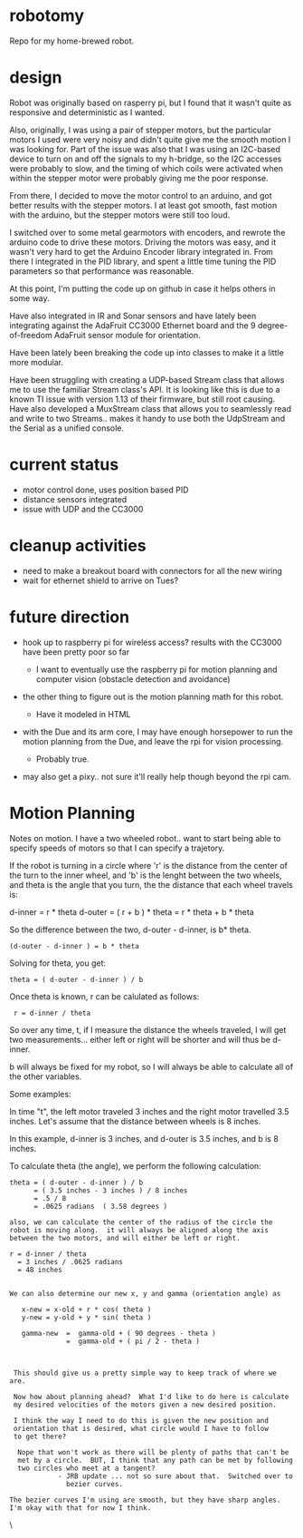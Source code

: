 robotomy
========

Repo for my home-brewed robot.

design
======

Robot was originally based on rasperry pi, but I found that it wasn't quite as responsive and deterministic as I wanted.

Also, originally, I was using a pair of stepper motors, but the particular motors I used were very noisy and didn't quite give me the smooth motion I was looking for.  Part of the issue was also that I was using an I2C-based device to turn on and off the signals to my h-bridge, so the I2C accesses were probably to slow, and the timing of which coils were activated when within the stepper motor were probably giving me the poor response.

From there, I decided to move the motor control to an arduino, and got better results with the stepper motors.  I at least got smooth, fast motion with the arduino, but the stepper motors were still too loud.

I switched over to some metal gearmotors with encoders, and rewrote the arduino code to drive these motors.  Driving the motors was easy, and it wasn't very hard to get the Arduino Encoder library integrated in.  From there I integrated in the PID library, and spent a little time tuning the PID parameters so that performance was reasonable.

At this point, I'm putting the code up on github in case it helps others in some way.

Have also integrated in IR and Sonar sensors and have lately been integrating against the AdaFruit CC3000 Ethernet board and the 9 degree-of-freedom AdaFruit sensor module for orientation.

Have been lately been breaking the code up into classes to make it a little more modular.  

Have been struggling with creating a UDP-based Stream class that allows me to use the familiar Stream class's API.  It is looking like this is due to a known TI issue with version 1.13 of their firmware, but still root causing.  Have also developed a MuxStream class that allows you to seamlessly read and write to two Streams.. makes it handy to use both the UdpStream and the Serial as a unified console.

current status
==============

* motor control done, uses position based PID
* distance sensors integrated
* issue with UDP and the CC3000

cleanup activities
==================

* need to make a breakout board with connectors for all the new wiring
* wait for ethernet shield to arrive on Tues?

future direction
================

* hook up to raspberry pi for wireless access?  results with the CC3000 have been pretty poor so far
   - I want to eventually use the raspberry pi for motion planning and computer vision (obstacle detection and avoidance)
* the other thing to figure out is the motion planning math for this 
  robot.
    - Have it modeled in HTML

* with the Due and its arm core, I may have enough horsepower to run the 
  motion planning from the Due, and leave the rpi for vision processing.
    - Probably true.

* may also get a pixy.. not sure it'll really help though beyond the rpi cam.


Motion Planning
===============

Notes on motion.  I have a two wheeled robot.. want to start being able to
specify speeds of motors so that I can specify a trajetory.

If the robot is turning in a circle where 'r' is the distance from the
center of the turn to the inner wheel, and 'b' is the lenght between the
two wheels, and theta is the angle that you turn, the the distance
that each wheel travels is:

d-inner = r * theta
d-outer = ( r + b ) * theta = r * theta + b * theta

So the difference between the two, d-outer - d-inner, is b* theta.

    (d-outer - d-inner ) = b * theta

Solving for theta, you get:

    theta = ( d-outer - d-inner ) / b

Once theta is known, r can be calulated as follows:

     r = d-inner / theta

So over any time, t, if I measure the distance the wheels traveled,
I will get two measurements... either left or right will be shorter
and will thus be d-inner.

b will always be fixed for my robot, so I will always be able to 
calculate all of the other variables.

Some examples:

  In time "t", the left motor traveled 3 inches and the right motor
  travelled 3.5 inches.  Let's assume that the distance between wheels
  is 8 inches.

  In this example, d-inner is 3 inches, and d-outer is 3.5 inches, and
  b is 8 inches.

  To calculate theta (the angle), we perform the following calculation:

    theta = ( d-outer - d-inner ) / b
          = ( 3.5 inches - 3 inches ) / 8 inches
          = .5 / 8
          = .0625 radians  ( 3.58 degrees )

    also, we can calculate the center of the radius of the circle the
    robot is moving along.  it will always be aligned along the axis
    between the two motors, and will either be left or right.

    r = d-inner / theta
      = 3 inches / .0625 radians
      = 48 inches


    We can also determine our new x, y and gamma (orientation angle) as
    
       x-new = x-old + r * cos( theta )
       y-new = y-old + y * sin( theta )

       gamma-new  =  gamma-old + ( 90 degrees - theta )
                  =  gamma-old + ( pi / 2 - theta )



     This should give us a pretty simple way to keep track of where we are.
    
     Now how about planning ahead?  What I'd like to do here is calculate
     my desired velocities of the motors given a new desired position.

     I think the way I need to do this is given the new position and 
     orientation that is desired, what circle would I have to follow 
     to get there?

      Nope that won't work as there will be plenty of paths that can't be
      met by a circle.  BUT, I think that any path can be met by following
      two circles who meet at a tangent?
                - JRB update ... not so sure about that.  Switched over to
                  bezier curves.

    The bezier curves I'm using are smooth, but they have sharp angles. 
    I'm okay with that for now I think.

\     
